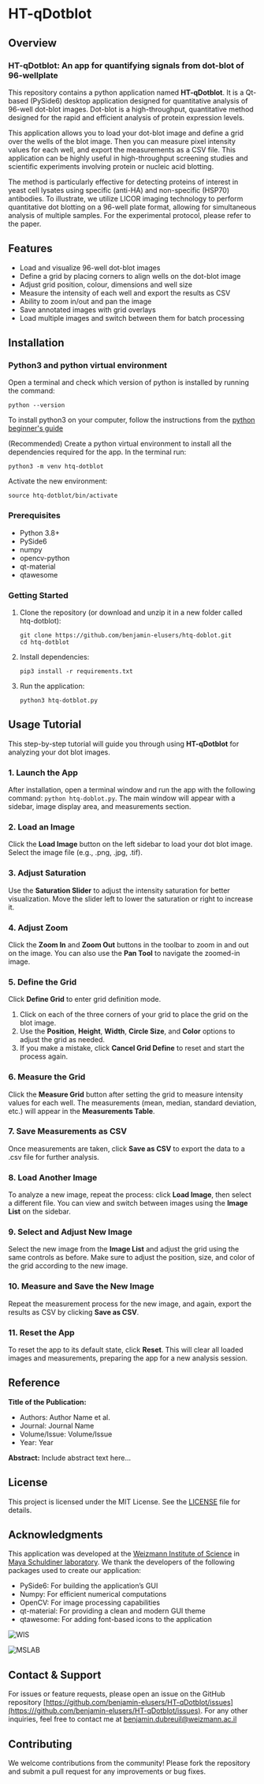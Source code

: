 # HT-qDotblot

## Overview

### HT-qDotblot: An app for quantifying signals from dot-blot of 96-wellplate

This repository contains a python application named **HT-qDotblot**.
It is a Qt-based (PySide6) desktop application designed for quantitative analysis of 96-well dot-blot images. 
Dot-blot is a high-throughput, quantitative method designed for the rapid and efficient analysis of protein expression levels.


This application allows you to load your dot-blot image and define a grid over the wells of the blot image. 
Then you can measure pixel intensity values for each well, and export the measurements as a CSV file. 
This application can be highly useful in high-throughput screening studies and scientific experiments involving protein or nucleic acid blotting.


The method is particularly effective for detecting proteins of interest in yeast cell lysates using specific (anti-HA) and non-specific (HSP70) antibodies.
To illustrate, we utilize LICOR imaging technology to perform quantitative dot blotting on a 96-well plate format, allowing for simultaneous analysis of multiple samples. 
For the experimental protocol, please refer to the paper. 


## Features

- Load and visualize 96-well dot-blot images
- Define a grid by placing corners to align wells on the dot-blot image
- Adjust grid position, colour, dimensions and well size
- Measure the intensity of each well and export the results as CSV
- Ability to zoom in/out and pan the image
- Save annotated images with grid overlays
- Load multiple images and switch between them for batch processing

## Installation

### Python3 and python virtual environment

   Open a terminal and check which version of python is installed by running the command:
   ```
   python --version
   ```

   To install python3 on your computer, follow the instructions from the [python beginner's guide](https://wiki.python.org/moin/BeginnersGuide/Download)
   
   (Recommended) Create a python virtual environment to install all the dependencies required for the app. 
   In the terminal run:
   ```
   python3 -m venv htq-dotblot
```
   
   Activate the new environment:
   ```
   source htq-dotblot/bin/activate
   ```

### Prerequisites

- Python 3.8+
- PySide6
- numpy
- opencv-python
- qt-material
- qtawesome

### Getting Started

1. Clone the repository (or download and unzip it in a new folder called htq-dotblot):
   ```
   git clone https://github.com/benjamin-elusers/htq-doblot.git
   cd htq-dotblot
   ```

2. Install dependencies:
   ```
   pip3 install -r requirements.txt
   ```

3. Run the application:
   ```
   python3 htq-dotblot.py
   ```

## Usage Tutorial

This step-by-step tutorial will guide you through using **HT-qDotblot** for analyzing your dot blot images.

### 1. Launch the App
After installation, open a terminal window and run the app with the following command: `python htq-doblot.py`. 
The main window will appear with a sidebar, image display area, and measurements section.

### 2. Load an Image
Click the **Load Image** button on the left sidebar to load your dot blot image. 
Select the image file (e.g., .png, .jpg, .tif).

### 3. Adjust Saturation
Use the **Saturation Slider** to adjust the intensity saturation for better visualization. 
Move the slider left to lower the saturation or right to increase it.

### 4. Adjust Zoom
Click the **Zoom In** and **Zoom Out** buttons in the toolbar to zoom in and out on the image. 
You can also use the **Pan Tool** to navigate the zoomed-in image.

### 5. Define the Grid
Click **Define Grid** to enter grid definition mode.

1. Click on each of the three corners of your grid to place the grid on the blot image.
2. Use the **Position**, **Height**, **Width**, **Circle Size**, and **Color** options to adjust the grid as needed.
3. If you make a mistake, click **Cancel Grid Define** to reset and start the process again.

### 6. Measure the Grid
Click the **Measure Grid** button after setting the grid to measure intensity values for each well. 
The measurements (mean, median, standard deviation, etc.) will appear in the **Measurements Table**.

### 7. Save Measurements as CSV
Once measurements are taken, click **Save as CSV** to export the data to a .csv file for further analysis.

### 8. Load Another Image
To analyze a new image, repeat the process: click **Load Image**, then select a different file.
You can view and switch between images using the **Image List** on the sidebar.

### 9. Select and Adjust New Image
Select the new image from the **Image List** and adjust the grid using the same controls as before.
Make sure to adjust the position, size, and color of the grid according to the new image.

### 10. Measure and Save the New Image
Repeat the measurement process for the new image, and again, export the results as CSV by clicking **Save as CSV**.

### 11. Reset the App
To reset the app to its default state, click **Reset**.
This will clear all loaded images and measurements, preparing the app for a new analysis session.

## Reference

**Title of the Publication:**
- Authors: Author Name et al.
- Journal: Journal Name
- Volume/Issue: Volume/Issue
- Year: Year

**Abstract:**
Include abstract text here...

## License

This project is licensed under the MIT License. See the [LICENSE](LICENSE) file for details.

## Acknowledgments

This application was developed at the [Weizmann Institute of Science](https://www.weizmann.ac.il/pages/) in [Maya Schuldiner laboratory](https://mayaschuldiner.wixsite.com/schuldinerlab).
We thank the developers of the following packages used to create our application:

- PySide6: For building the application’s GUI
- Numpy: For efficient numerical computations
- OpenCV: For image processing capabilities
- qt-material: For providing a clean and modern GUI theme
- qtawesome: For adding font-based icons to the application

![WIS](https://cdn-assets-eu.frontify.com/s3/frontify-enterprise-files-eu/eyJwYXRoIjoid2Vpem1hbm4taW5zdGl0dXRlLW9mLXNjaWVuY2VcL2ZpbGVcL2s4bVBkekt5ZzhxZFpvaThlNUhSLnN2ZyJ9:weizmann-institute-of-science:R-7q-CsQFwzd_e06DX-HCxTBCN2OHGbnalRVj6M6ENM?width=800)

![MSLAB](https://www.weizmann.ac.il/ydimmer/sites/ydimmer/themes/wis_theme/images/MS_LAB_LOGO_colorscale_nogb_rectangle_notagline@w1280px.png)



## Contact & Support

For issues or feature requests, please open an issue on the GitHub repository [https://github.com/benjamin-elusers/HT-qDotblot/issues](https:///github.com/benjamin-elusers/HT-qDotblot/issues). 
For any other inquiries, feel free to contact me at benjamin.dubreuil@weizmann.ac.il

## Contributing

We welcome contributions from the community! Please fork the repository and submit a pull request for any improvements or bug fixes.

